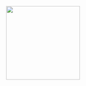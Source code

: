 <img src="https://raw.githubusercontent.com/duckling747/ot-harjoitustyo/blob/master/dokumentointi/images/i1.png" width="200">
